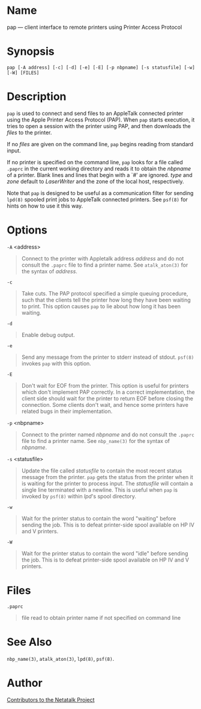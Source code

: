 # Name

pap — client interface to remote printers using Printer Access Protocol

# Synopsis

`pap [-A address] [-c] [-d] [-e] [-E] [-p nbpname] [-s statusfile] [-w] [-W] [FILES]`

# Description

`pap` is used to connect and send files to an AppleTalk connected
printer using the Apple Printer Access Protocol (PAP). When `pap` starts
execution, it tries to open a session with the printer using PAP, and
then downloads the *files* to the printer.

If no *files* are given on the command line, `pap` begins reading from
standard input.

If no printer is specified on the command line, `pap` looks for a file
called `.paprc` in the current working directory and reads it to obtain
the *nbpname* of a printer. Blank lines and lines that begin with a
\`*\#*' are ignored. *type* and *zone* default to *LaserWriter* and the
zone of the local host, respectively.

Note that `pap` is designed to be useful as a communication filter for
sending `lpd(8)` spooled print jobs to AppleTalk connected printers. See
`psf(8)` for hints on how to use it this way.

# Options

`-A` <address\>

> Connect to the printer with Appletalk address *address* and do not
consult the `.paprc` file to find a printer name. See `atalk_aton(3)`
for the syntax of *address*.

`-c`

> Take cuts. The PAP protocol specified a simple queuing procedure, such
that the clients tell the printer how long they have been waiting to
print. This option causes `pap` to lie about how long it has been
waiting.

`-d`

> Enable debug output.

`-e`

> Send any message from the printer to stderr instead of stdout. `psf(8)`
invokes `pap` with this option.

`-E`

> Don't wait for EOF from the printer. This option is useful for printers
which don't implement PAP correctly. In a correct implementation, the
client side should wait for the printer to return EOF before closing the
connection. Some clients don't wait, and hence some printers have
related bugs in their implementation.

`-p` <nbpname\>

> Connect to the printer named *nbpname* and do not consult the `.paprc`
file to find a printer name. See `nbp_name(3)` for the syntax of
*nbpname*.

`-s` <statusfile\>

> Update the file called *statusfile* to contain the most recent status
message from the printer. `pap` gets the status from the printer when it
is waiting for the printer to process input. The *statusfile* will
contain a single line terminated with a newline. This is useful when
`pap` is invoked by `psf(8)` within *lpd*'s spool directory.

`-w`

> Wait for the printer status to contain the word "waiting" before sending
the job. This is to defeat printer-side spool available on HP IV and V
printers.

`-W`

> Wait for the printer status to contain the word "idle" before sending
the job. This is to defeat printer-side spool available on HP IV and V
printers.

# Files

`.paprc`

> file read to obtain printer name if not specified on command line

# See Also

`nbp_name(3)`, `atalk_aton(3)`, `lpd(8)`, `psf(8)`.

# Author

[Contributors to the Netatalk Project](https://netatalk.io/contributors)
